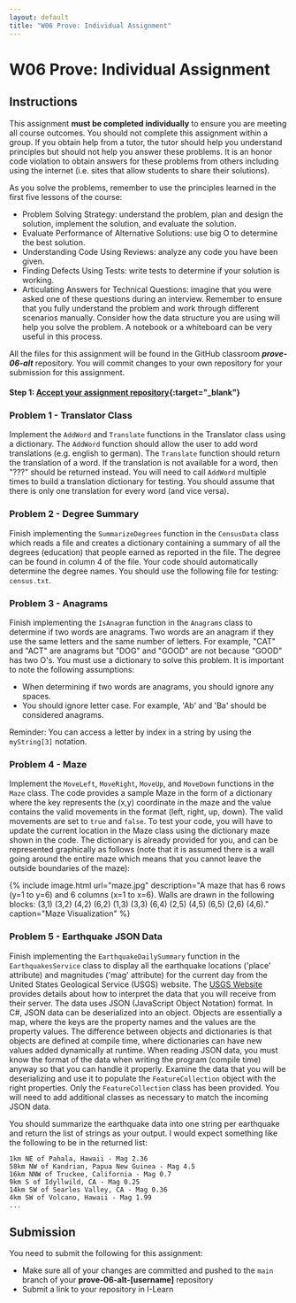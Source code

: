 ```yaml
---
layout: default
title: "W06 Prove: Individual Assignment"
---
```


# W06 Prove: Individual Assignment
## Instructions
This assignment **must be completed individually** to ensure you are meeting all course outcomes. You should not complete this assignment within a group. If you obtain help from a tutor, the tutor should help you understand principles but should not help you answer these problems. It is an honor code violation to obtain answers for these problems from others including using the internet (i.e. sites that allow students to share their solutions).

As you solve the problems, remember to use the principles learned in the first five lessons of the course:
* Problem Solving Strategy: understand the problem, plan and design the solution, implement the solution, and evaluate the solution.
* Evaluate Performance of Alternative Solutions: use big O to determine the best solution.
* Understanding Code Using Reviews: analyze any code you have been given.
* Finding Defects Using Tests: write tests to determine if your solution is working.
* Articulating Answers for Technical Questions: imagine that you were asked one of these questions during an interview. Remember to ensure that you fully understand the problem and work through different scenarios manually. Consider how the data structure you are using will help you solve the problem. A notebook or a whiteboard can be very useful in this process.

All the files for this assignment will be found in the GitHub classroom ***prove-06-alt*** repository. You will commit changes to your own repository for your submission for this assignment.

#### Step 1: [Accept your assignment repository](prove-classroom-alt){:target="_blank"}

### Problem 1 - Translator Class
Implement the `AddWord` and `Translate` functions in the Translator class using a dictionary. The `AddWord` function should allow the user to add word translations (e.g. english to german). The `Translate` function should return the translation of a word. If the translation is not available for a word, then "???" should be returned instead. You will need to call `AddWord` multiple times to build a translation dictionary for testing. You should assume that there is only one translation for every word (and vice versa).

### Problem 2 - Degree Summary
Finish implementing the `SummarizeDegrees` function in the `CensusData` class which reads a file and creates a dictionary containing a summary of all the degrees (education) that people earned as reported in the file. The degree can be found in column 4 of the file. Your code should automatically determine the degree names. You should use the following file for testing: `census.txt`.

### Problem 3 - Anagrams
Finish implementing the `IsAnagram` function in the `Anagrams` class to determine if two words are anagrams. Two words are an anagram if they use the same letters and the same number of letters. For example, "CAT" and "ACT" are anagrams but "DOG" and "GOOD" are not because "GOOD" has two O's. You must use a dictionary to solve this problem. It is important to note the following assumptions:
* When determining if two words are anagrams, you should ignore any spaces.
* You should ignore letter case. For example, 'Ab' and 'Ba' should be considered anagrams.

Reminder: You can access a letter by index in a string by using the `myString[3]` notation.

### Problem 4 - Maze
Implement the `MoveLeft`, `MoveRight`, `MoveUp`, and `MoveDown` functions in the `Maze` class. The code provides a sample Maze in the form of a dictionary where the key represents the (x,y) coordinate in the maze and the value contains the valid movements in the format (left, right, up, down). The valid movements are set to `true` and `false`. To test your code, you will have to update the current location in the Maze class using the dictionary maze shown in the code. The dictionary is already provided for you, and can be represented graphically as follows (note that it is assumed there is a wall going around the entire maze which means that you cannot leave the outside boundaries of the maze):

{% include image.html url="maze.jpg" description="A maze that has 6 rows (y=1 to y=6) and 6 columns (x=1 to x=6).  Walls are drawn in the following blocks: (3,1) (3,2) (4,2) (6,2) (1,3) (3,3) (6,4) (2,5) (4,5) (6,5) (2,6) (4,6)." caption="Maze Visualization" %}

### Problem 5 - Earthquake JSON Data
Finish implementing the `EarthquakeDailySummary` function in the `EarthquakesService` class to display all the earthquake locations ('place' attribute) and magnitudes ('mag' attribute) for the current day from the United States Geological Service (USGS) website. The [USGS Website](https://earthquake.usgs.gov/earthquakes/feed/v1.0/geojson.php) provides details about how to interpret the data that you will receive from their server. The data uses JSON (JavaScript Object Notation) format. In C#, JSON data can be deserialized into an object. Objects are essentially a map, where the keys are the property names and the values are the property values. The difference between objects and dictionaries is that objects are defined at compile time, where dictionaries can have new values added dynamically at runtime. When reading JSON data, you must know the format of the data when writing the program (compile time) anyway so that you can handle it properly. Examine the data that you will be deserializing and use it to populate the `FeatureCollection` object with the right properties. Only the `FeatureCollection` class has been provided. You will need to add additional classes as necessary to match the incoming JSON data.

You should summarize the earthquake data into one string per earthquake and return the list of strings as your output. I would expect something like the following to be in the returned list:

```
1km NE of Pahala, Hawaii - Mag 2.36
58km NW of Kandrian, Papua New Guinea - Mag 4.5
16km NNW of Truckee, California - Mag 0.7
9km S of Idyllwild, CA - Mag 0.25
14km SW of Searles Valley, CA - Mag 0.36
4km SW of Volcano, Hawaii - Mag 1.99
...
```

## Submission
You need to submit the following for this assignment:
* Make sure all of your changes are committed and pushed to the `main` branch of your **prove-06-alt-[username]** repository
* Submit a link to your repository in I-Learn
